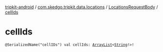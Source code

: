 [tripkit-android](../../index.md) / [com.skedgo.tripkit.data.locations](../index.md) / [LocationsRequestBody](index.md) / [cellIds](./cell-ids.md)

# cellIds

`@SerializedName("cellIDs") val cellIds: `[`ArrayList`](https://docs.oracle.com/javase/7/docs/api/java/util/ArrayList.html)`<`[`String`](https://kotlinlang.org/api/latest/jvm/stdlib/kotlin/-string/index.html)`!>!`